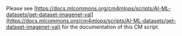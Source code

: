 Please see [https://docs.mlcommons.org/cm4mlops/scripts/AI-ML-datasets/get-dataset-imagenet-val](https://docs.mlcommons.org/cm4mlops/scripts/AI-ML-datasets/get-dataset-imagenet-val) for the documentation of this CM script.
